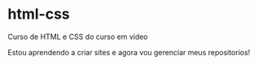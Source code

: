 # html-css
Curso de HTML e CSS do curso em video

Estou aprendendo a criar sites e agora vou gerenciar meus repositorios!
